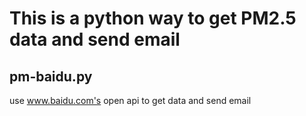 # This is a python way to get PM2.5 data and send email

## pm-baidu.py

  use www.baidu.com's open api to get data and send email
